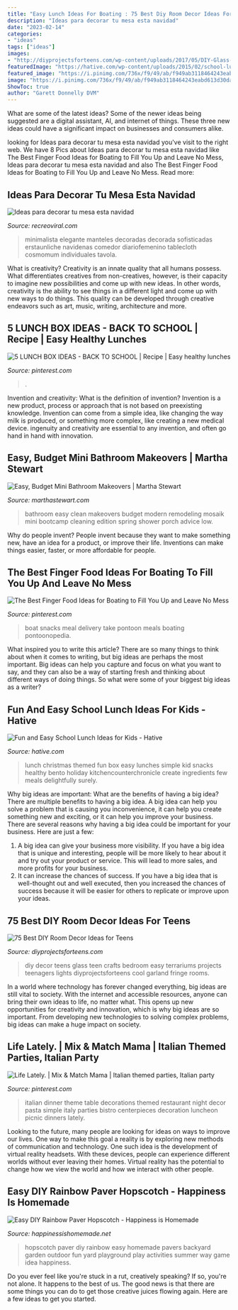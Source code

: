 ```yaml
---
title: "Easy Lunch Ideas For Boating : 75 Best Diy Room Decor Ideas For Teens"
description: "Ideas para decorar tu mesa esta navidad"
date: "2023-02-14"
categories:
- "ideas"
tags: ["ideas"]
images:
- "http://diyprojectsforteens.com/wp-content/uploads/2017/05/DIY-Glass-Terrariums.jpg"
featuredImage: "https://hative.com/wp-content/uploads/2015/02/school-lunch-ideas-for-kids/4-school-lunch-ideas-for-kids.jpg"
featured_image: "https://i.pinimg.com/736x/f9/49/ab/f949ab3118464243eabd613d30daa24a.jpg"
image: "https://i.pinimg.com/736x/f9/49/ab/f949ab3118464243eabd613d30daa24a.jpg"
ShowToc: true
author: "Garett Donnelly DVM"
---
```



What are some of the latest ideas?
Some of the newer ideas being suggested are a digital assistant, AI, and internet of things. These three new ideas could have a significant impact on businesses and consumers alike.

	

		
looking for Ideas para decorar tu mesa esta navidad you've visit to the right web. We have 8 Pics about Ideas para decorar tu mesa esta navidad like The Best Finger Food Ideas for Boating to Fill You Up and Leave No Mess, Ideas para decorar tu mesa esta navidad and also The Best Finger Food Ideas for Boating to Fill You Up and Leave No Mess. Read more:
		
    
## Ideas Para Decorar Tu Mesa Esta Navidad

<img loading=lazy src="https://www.recreoviral.com/wp-content/uploads/2015/12/Decoraciones-para-la-mesa-esta-navidad-5.jpg" onerror="this.onerror=null;this.src='https://tse2.mm.bing.net/th?id=OIP.AjjlL3FFlgWxxacCKR99_AHaKj&amp;pid=15.1';" alt="Ideas para decorar tu mesa esta navidad">

_Source: recreoviral.com_

>minimalista elegante manteles decoradas decorada sofisticadas erstaunliche navidenas comedor diariofemenino tablecloth cosmomum individuales tavola. 

	

What is creativity?
Creativity is an innate quality that all humans possess. What differentiates creatives from non-creatives, however, is their capacity to imagine new possibilities and come up with new ideas. In other words, creativity is the ability to see things in a different light and come up with new ways to do things. This quality can be developed through creative endeavors such as art, music, writing, architecture and more.

    
## 5 LUNCH BOX IDEAS - BACK TO SCHOOL | Recipe | Easy Healthy Lunches

<img loading=lazy src="https://i.pinimg.com/736x/87/ad/2d/87ad2dbe2fb671e827e6999665b55e1c.jpg" onerror="this.onerror=null;this.src='https://tse4.mm.bing.net/th?id=OIP.5PMfAvZDy8rH4aGOxHKpyAHaMW&amp;pid=15.1';" alt="5 LUNCH BOX IDEAS - BACK TO SCHOOL | Recipe | Easy healthy lunches">

_Source: pinterest.com_

>. 

	

Invention and creativity: What is the definition of invention?
Invention is a new product, process or approach that is not based on preexisting knowledge. Invention can come from a simple idea, like changing the way milk is produced, or something more complex, like creating a new medical device. ingenuity and creativity are essential to any invention, and often go hand in hand with innovation.

    
## Easy, Budget Mini Bathroom Makeovers | Martha Stewart

<img loading=lazy src="https://assets.marthastewart.com/styles/wmax-1500/d26/clean-modern-bathroom-1016/clean-modern-bathroom-1016.jpg?itok=4i8kljw2" onerror="this.onerror=null;this.src='https://tse2.mm.bing.net/th?id=OIP.BL5uqAvRvx43TpyMKvUxngHaKh&amp;pid=15.1';" alt="Easy, Budget Mini Bathroom Makeovers | Martha Stewart">

_Source: marthastewart.com_

>bathroom easy clean makeovers budget modern remodeling mosaik mini bootcamp cleaning edition spring shower porch advice low. 

	

Why do people invent?
People invent because they want to make something new, have an idea for a product, or improve their life. Inventions can make things easier, faster, or more affordable for people.

    
## The Best Finger Food Ideas For Boating To Fill You Up And Leave No Mess

<img loading=lazy src="https://i.pinimg.com/736x/f9/49/ab/f949ab3118464243eabd613d30daa24a.jpg" onerror="this.onerror=null;this.src='https://tse4.mm.bing.net/th?id=OIP.M1xcHh7148CzZrOPA1A8BgHaFr&amp;pid=15.1';" alt="The Best Finger Food Ideas for Boating to Fill You Up and Leave No Mess">

_Source: pinterest.com_

>boat snacks meal delivery take pontoon meals boating pontoonopedia. 

	

What inspired you to write this article?
There are so many things to think about when it comes to writing, but big ideas are perhaps the most important. Big ideas can help you capture and focus on what you want to say, and they can also be a way of starting fresh and thinking about different ways of doing things. So what were some of your biggest big ideas as a writer?

    
## Fun And Easy School Lunch Ideas For Kids - Hative

<img loading=lazy src="https://hative.com/wp-content/uploads/2015/02/school-lunch-ideas-for-kids/4-school-lunch-ideas-for-kids.jpg" onerror="this.onerror=null;this.src='https://tse3.mm.bing.net/th?id=OIP.VjzE0aEoPTM-s2Uu7r3qPwHaMS&amp;pid=15.1';" alt="Fun and Easy School Lunch Ideas for Kids - Hative">

_Source: hative.com_

>lunch christmas themed fun box easy lunches simple kid snacks healthy bento holiday kitchencounterchronicle create ingredients few meals delightfully surely. 

	

Why big ideas are important: What are the benefits of having a big idea?
There are multiple benefits to having a big idea. A big idea can help you solve a problem that is causing you inconvenience, it can help you create something new and exciting, or it can help you improve your business. There are several reasons why having a big idea could be important for your business. Here are just a few: 
1) A big idea can give your business more visibility. If you have a big idea that is unique and interesting, people will be more likely to hear about it and try out your product or service. This will lead to more sales, and more profits for your business. 
2) It can increase the chances of success. If you have a big idea that is well-thought out and well executed, then you increased the chances of success because it will be easier for others to replicate or improve upon your ideas.

    
## 75 Best DIY Room Decor Ideas For Teens

<img loading=lazy src="http://diyprojectsforteens.com/wp-content/uploads/2017/05/DIY-Glass-Terrariums.jpg" onerror="this.onerror=null;this.src='https://tse2.mm.bing.net/th?id=OIP.hYRRSYzDqV9xK_-smXG9oQHaLH&amp;pid=15.1';" alt="75 Best DIY Room Decor Ideas for Teens">

_Source: diyprojectsforteens.com_

>diy decor teens glass teen crafts bedroom easy terrariums projects teenagers lights diyprojectsforteens cool garland fringe rooms. 

	

In a world where technology has forever changed everything, big ideas are still vital to society. With the internet and accessible resources, anyone can bring their own ideas to life, no matter what. This opens up new opportunities for creativity and innovation, which is why big ideas are so important. From developing new technologies to solving complex problems, big ideas can make a huge impact on society.

    
## Life Lately. | Mix &amp; Match Mama | Italian Themed Parties, Italian Party

<img loading=lazy src="https://i.pinimg.com/736x/71/70/56/7170560e53a9ae6428bb506e65c83cde--italian-luncheon-ideas-italian-theme.jpg" onerror="this.onerror=null;this.src='https://tse1.mm.bing.net/th?id=OIP.I1nCG28EAxyWquIVI-sSdAHaJ3&amp;pid=15.1';" alt="Life Lately. | Mix &amp; Match Mama | Italian themed parties, Italian party">

_Source: pinterest.com_

>italian dinner theme table decorations themed restaurant night decor pasta simple italy parties bistro centerpieces decoration luncheon picnic dinners lately. 

	

Looking to the future, many people are looking for ideas on ways to improve our lives. One way to make this goal a reality is by exploring new methods of communication and technology. One such idea is the development of virtual reality headsets. With these devices, people can experience different worlds without ever leaving their homes. Virtual reality has the potential to change how we view the world and how we interact with other people.

    
## Easy DIY Rainbow Paver Hopscotch - Happiness Is Homemade

<img loading=lazy src="http://www.happinessishomemade.net/wp-content/uploads/2013/04/Rainbow-Paver-Hopscotch-Hop-Scotch.jpg" onerror="this.onerror=null;this.src='https://tse3.mm.bing.net/th?id=OIP.nerYOHx4zvYLTcgsKJ0uogHaL2&amp;pid=15.1';" alt="Easy DIY Rainbow Paver Hopscotch - Happiness is Homemade">

_Source: happinessishomemade.net_

>hopscotch paver diy rainbow easy homemade pavers backyard garden outdoor fun yard playground play activities summer way game idea happiness. 

	

Do you ever feel like you're stuck in a rut, creatively speaking? If so, you're not alone. It happens to the best of us. The good news is that there are some things you can do to get those creative juices flowing again. Here are a few ideas to get you started.

